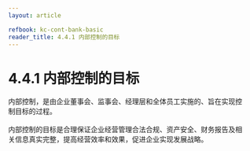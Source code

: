 ```yaml
---
layout: article

refbook: kc-cont-bank-basic
reader_title: 4.4.1 内部控制的目标
---
```


# 4.4.1 内部控制的目标

内部控制，是由企业董事会、监事会、经理层和全体员工实施的、旨在实现控<br />
    制目标的过程。<br />
    <br />
    内部控制的目标是合理保证企业经营管理合法合规、资产安全、财务报告及相<br />
  关信息真实完整，提高经营效率和效果，促进企业实现发展战略。